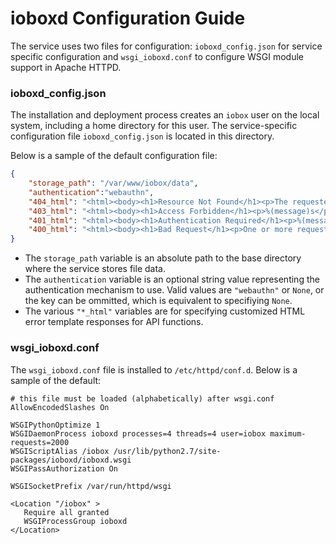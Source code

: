 # ioboxd Configuration Guide
The service uses two files for configuration: `ioboxd_config.json` for service specific configuration and `wsgi_ioboxd.conf` to configure WSGI module support in Apache HTTPD.

### ioboxd_config.json
The installation and deployment process creates an `iobox` user on the local system, including a home directory for this user.  The service-specific configuration file `ioboxd_config.json` is located in this directory. 

Below is a sample of the default configuration file:

```json
{
    "storage_path": "/var/www/iobox/data",
    "authentication":"webauthn",
    "404_html": "<html><body><h1>Resource Not Found</h1><p>The requested resource could not be found at this location.</p><p>Additional information:</p><p><pre>%(message)s</pre></p></body></html>",
    "403_html": "<html><body><h1>Access Forbidden</h1><p>%(message)s</p></body></html>",
    "401_html": "<html><body><h1>Authentication Required</h1><p>%(message)s</p></body></html>",
    "400_html": "<html><body><h1>Bad Request</h1><p>One or more request parameters are incorrect.</p><p>Additional information:</p><p><pre>%(message)s</pre></p></body></html>"
}
```

* The `storage_path` variable is an absolute path to the base directory where the service stores file data.
* The `authentication` variable is an optional string value representing the authentication mechanism to use.  Valid values are `"webauthn"` or `None`, or the key can be ommitted, which is equivalent to specifiying `None`.
* The various `"*_html"` variables are for specifying customized HTML error template responses for API functions.

### wsgi_ioboxd.conf
The `wsgi_ioboxd.conf` file is installed to `/etc/httpd/conf.d`. Below is a sample of the default:
```
# this file must be loaded (alphabetically) after wsgi.conf
AllowEncodedSlashes On

WSGIPythonOptimize 1
WSGIDaemonProcess ioboxd processes=4 threads=4 user=iobox maximum-requests=2000
WSGIScriptAlias /iobox /usr/lib/python2.7/site-packages/ioboxd/ioboxd.wsgi
WSGIPassAuthorization On

WSGISocketPrefix /var/run/httpd/wsgi

<Location "/iobox" >
   Require all granted
   WSGIProcessGroup ioboxd
</Location>
```